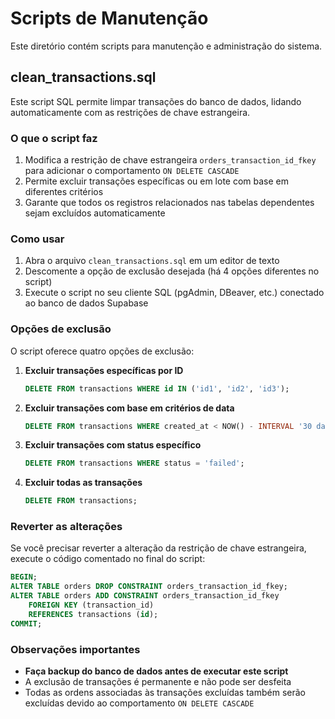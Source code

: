 # Scripts de Manutenção

Este diretório contém scripts para manutenção e administração do sistema.

## clean_transactions.sql

Este script SQL permite limpar transações do banco de dados, lidando automaticamente com as restrições de chave estrangeira.

### O que o script faz

1. Modifica a restrição de chave estrangeira `orders_transaction_id_fkey` para adicionar o comportamento `ON DELETE CASCADE`
2. Permite excluir transações específicas ou em lote com base em diferentes critérios
3. Garante que todos os registros relacionados nas tabelas dependentes sejam excluídos automaticamente

### Como usar

1. Abra o arquivo `clean_transactions.sql` em um editor de texto
2. Descomente a opção de exclusão desejada (há 4 opções diferentes no script)
3. Execute o script no seu cliente SQL (pgAdmin, DBeaver, etc.) conectado ao banco de dados Supabase

### Opções de exclusão

O script oferece quatro opções de exclusão:

1. **Excluir transações específicas por ID**
   ```sql
   DELETE FROM transactions WHERE id IN ('id1', 'id2', 'id3');
   ```

2. **Excluir transações com base em critérios de data**
   ```sql
   DELETE FROM transactions WHERE created_at < NOW() - INTERVAL '30 days';
   ```

3. **Excluir transações com status específico**
   ```sql
   DELETE FROM transactions WHERE status = 'failed';
   ```

4. **Excluir todas as transações**
   ```sql
   DELETE FROM transactions;
   ```

### Reverter as alterações

Se você precisar reverter a alteração da restrição de chave estrangeira, execute o código comentado no final do script:

```sql
BEGIN;
ALTER TABLE orders DROP CONSTRAINT orders_transaction_id_fkey;
ALTER TABLE orders ADD CONSTRAINT orders_transaction_id_fkey
    FOREIGN KEY (transaction_id)
    REFERENCES transactions (id);
COMMIT;
```

### Observações importantes

- **Faça backup do banco de dados antes de executar este script**
- A exclusão de transações é permanente e não pode ser desfeita
- Todas as ordens associadas às transações excluídas também serão excluídas devido ao comportamento `ON DELETE CASCADE`

